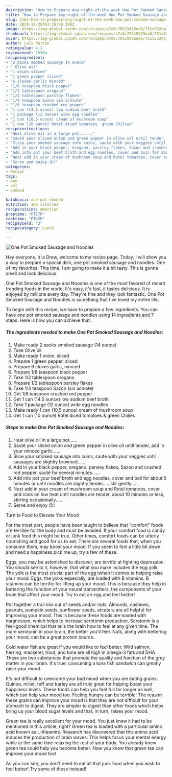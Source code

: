 ```yaml
---
description: "How to Prepare Any-night-of-the-week One Pot Smoked Sausage and Noodles"
title: "How to Prepare Any-night-of-the-week One Pot Smoked Sausage and Noodles"
slug: 2167-how-to-prepare-any-night-of-the-week-one-pot-smoked-sausage-and-noodles
date: 2020-11-20T03:18:30.188Z
image: https://img-global.cpcdn.com/recipes/a7c6c70519425ea6/751x532cq70/one-pot-smoked-sausage-and-noodles-recipe-main-photo.jpg
thumbnail: https://img-global.cpcdn.com/recipes/a7c6c70519425ea6/751x532cq70/one-pot-smoked-sausage-and-noodles-recipe-main-photo.jpg
cover: https://img-global.cpcdn.com/recipes/a7c6c70519425ea6/751x532cq70/one-pot-smoked-sausage-and-noodles-recipe-main-photo.jpg
author: Lois Patton
ratingvalue: 4.1
reviewcount: 15904
recipeingredient:
- "2 packs smoked sausage 14 ounce"
- " Olive oil"
- "1 onion sliced"
- "1 green pepper sliced"
- "6 cloves garlic minced"
- "1/8 teaspoon black pepper"
- "1/2 tablespoon oregano"
- "1/2 tablespoon parsley flakes"
- "1/4 teaspoon Sazon sin achiote"
- "1/8 teaspoon crushed red pepper"
- "1 can (14.5 ounce) low sodium beef broth"
- "1 package (12 ounce) wide egg noodles"
- "1 can (10.5 ounce) cream of mushroom soup"
- "1 can (10 ounce) Rotel diced tomatoes  green Chilies"
recipeinstructions:
- "Heat olive oil in a large pot......"
- "Sauté your sliced onion and green pepper in olive oil until tender, add in your minced garlic......."
- "Slice your smoked sausage into coins, sauté with your veggies until sausages are slightly browned......"
- "Add in your black pepper, oregano, parsley flakes, Sazon and crushed red pepper, sauté for several minutes......"
- "Add into pot your beef broth and egg noodles, cover and boil for about 5 minutes or until noodles are slightly tender......stir gently......"
- "Next add in your cream of mushroom soup and Rotel tomatoes, cover and cook on low heat until noodles are tender, about 10 minutes or less, stirring occasionally....."
- "Serve and enjoy 😉!"
categories:
- Recipe
tags:
- one
- pot
- smoked

katakunci: one pot smoked 
nutrition: 103 calories
recipecuisine: American
preptime: "PT17M"
cooktime: "PT42M"
recipeyield: "3"
recipecategory: Lunch

---
```



![One Pot Smoked Sausage and Noodles](https://img-global.cpcdn.com/recipes/a7c6c70519425ea6/751x532cq70/one-pot-smoked-sausage-and-noodles-recipe-main-photo.jpg)

Hey everyone, it is Drew, welcome to my recipe page. Today, I will show you a way to prepare a special dish, one pot smoked sausage and noodles. One of my favorites. This time, I am going to make it a bit tasty. This is gonna smell and look delicious.



One Pot Smoked Sausage and Noodles is one of the most favored of recent trending foods in the world. It's easy, it's fast, it tastes delicious. It is enjoyed by millions every day. They're fine and they look fantastic. One Pot Smoked Sausage and Noodles is something that I've loved my entire life.


To begin with this recipe, we have to prepare a few ingredients. You can have one pot smoked sausage and noodles using 14 ingredients and 7 steps. Here is how you can achieve that.

<!--inarticleads1-->

##### The ingredients needed to make One Pot Smoked Sausage and Noodles:

1. Make ready 2 packs smoked sausage (14 ounce)
1. Take  Olive oil
1. Make ready 1 onion, sliced
1. Prepare 1 green pepper, sliced
1. Prepare 6 cloves garlic, minced
1. Prepare 1/8 teaspoon black pepper
1. Take 1/2 tablespoon oregano
1. Prepare 1/2 tablespoon parsley flakes
1. Take 1/4 teaspoon Sazon (sin achiote)
1. Get 1/8 teaspoon crushed red pepper
1. Get 1 can (14.5 ounce) low sodium beef broth
1. Take 1 package (12 ounce) wide egg noodles
1. Make ready 1 can (10.5 ounce) cream of mushroom soup
1. Get 1 can (10 ounce) Rotel diced tomatoes &amp; green Chilies




<!--inarticleads2-->

##### Steps to make One Pot Smoked Sausage and Noodles:

1. Heat olive oil in a large pot......
1. Sauté your sliced onion and green pepper in olive oil until tender, add in your minced garlic.......
1. Slice your smoked sausage into coins, sauté with your veggies until sausages are slightly browned......
1. Add in your black pepper, oregano, parsley flakes, Sazon and crushed red pepper, sauté for several minutes......
1. Add into pot your beef broth and egg noodles, cover and boil for about 5 minutes or until noodles are slightly tender......stir gently......
1. Next add in your cream of mushroom soup and Rotel tomatoes, cover and cook on low heat until noodles are tender, about 10 minutes or less, stirring occasionally.....
1. Serve and enjoy 😉!




Turn to Food to Elevate Your Mood


For the most part, people have been taught to believe that "comfort" foods are terrible for the body and must be avoided. If your comfort food is candy or junk food this might be true. Other times, comfort foods can be utterly nourishing and good for us to eat. There are several foods that, when you consume them, may boost your mood. If you seem to feel a little bit down and need a happiness pick me up, try a few of these.

Eggs, you may be astonished to discover, are terrific at fighting depression. You should see to it, however, that what you make includes the egg yolk. The yolk is the most crucial part of the egg iwhen it comes to helping raise your mood. Eggs, the yolks especially, are loaded with B vitamins. B vitamins can be terrific for lifting up your mood. This is because they help in bettering the function of your neural transmitters, the components of your brain that affect your mood. Try to eat an egg and feel better!

Put together a trail mix out of seeds and/or nuts. Almonds, cashews, peanuts, pumpkin seeds, sunflower seeds, etcetera are all helpful for improving your mood. This is because these foods are loaded with magnesium, which helps to increase serotonin production. Serotonin is a feel-good chemical that tells the brain how to feel at any given time. The more serotonin in your brain, the better you'll feel. Nuts, along with bettering your mood, can be a great protein source.

Cold water fish are great if you would like to feel better. Wild salmon, herring, mackerel, trout, and tuna are all high in omega-3 fats and DHA. These are two substances that promote the quality and function of the grey matter in your brain. It's true: consuming a tuna fish sandwich can greatly raise your mood. 

It's not difficult to overcome your bad mood when you are eating grains. Quinoa, millet, teff and barley are all truly great for helping boost your happiness levels. These foods can help you feel full for longer as well, which can help your mood too. Feeling hungry can be terrible! The reason these grains can improve your mood is that they are not difficult for your stomach to digest. They are simpler to digest than other foods which helps bring up your blood sugar levels and that, in turn, raises your mood.

Green tea is really excellent for your mood. You just knew it had to be mentioned in this article, right? Green tea is loaded with a particular amino acid known as L-theanine. Research has discovered that this amino acid induces the production of brain waves. This helps focus your mental energy while at the same time relaxing the rest of your body. You already knew green tea could help you become better. Now you know that green tea can improve your mood too!

As you can see, you don't need to eat all that junk food when you wish to feel better! Try some of these instead!


